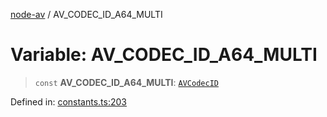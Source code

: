 [node-av](../globals.md) / AV\_CODEC\_ID\_A64\_MULTI

# Variable: AV\_CODEC\_ID\_A64\_MULTI

> `const` **AV\_CODEC\_ID\_A64\_MULTI**: [`AVCodecID`](../type-aliases/AVCodecID.md)

Defined in: [constants.ts:203](https://github.com/seydx/av/blob/f8631fc881b394300b1479f511d55cf1c370a87f/src/constants/constants.ts#L203)
